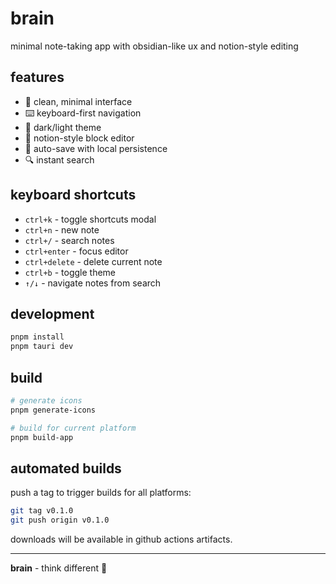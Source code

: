 # brain

minimal note-taking app with obsidian-like ux and notion-style editing

## features
- 🧠 clean, minimal interface  
- ⌨️ keyboard-first navigation
- 🎨 dark/light theme
- 📝 notion-style block editor
- 💾 auto-save with local persistence
- 🔍 instant search

## keyboard shortcuts
- `ctrl+k` - toggle shortcuts modal
- `ctrl+n` - new note
- `ctrl+/` - search notes
- `ctrl+enter` - focus editor
- `ctrl+delete` - delete current note
- `ctrl+b` - toggle theme
- `↑/↓` - navigate notes from search

## development
```bash
pnpm install
pnpm tauri dev
```

## build
```bash
# generate icons
pnpm generate-icons

# build for current platform
pnpm build-app
```

## automated builds
push a tag to trigger builds for all platforms:
```bash
git tag v0.1.0
git push origin v0.1.0
```

downloads will be available in github actions artifacts.

---
**brain** - think different 🧠